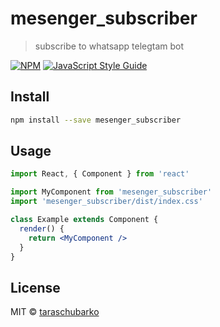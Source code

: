 # mesenger_subscriber

> subscribe to whatsapp telegtam bot

[![NPM](https://img.shields.io/npm/v/mesenger_subscriber.svg)](https://www.npmjs.com/package/mesenger_subscriber) [![JavaScript Style Guide](https://img.shields.io/badge/code_style-standard-brightgreen.svg)](https://standardjs.com)

## Install

```bash
npm install --save mesenger_subscriber
```

## Usage

```jsx
import React, { Component } from 'react'

import MyComponent from 'mesenger_subscriber'
import 'mesenger_subscriber/dist/index.css'

class Example extends Component {
  render() {
    return <MyComponent />
  }
}
```

## License

MIT © [taraschubarko](https://github.com/taraschubarko)
